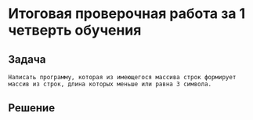 # Итоговая проверочная работа за 1 четверть обучения

## Задача

    Написать программу, которая из имеющегося массива строк формирует массив из строк, длина которых меньше или равна 3 символа.

## Решение


